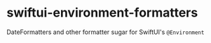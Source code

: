 # swiftui-environment-formatters
DateFormatters and other formatter sugar for SwiftUI's `@Environment`
